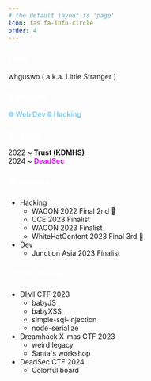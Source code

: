 ```yaml
---
# the default layout is 'page'
icon: fas fa-info-circle
order: 4
---
```


<!-- > Add Markdown syntax content to file `_tabs/about.md`{: .filepath } and it will show up on this page.
{: .prompt-tip } -->

### <span style="color:white">ℹ️ Info</span>
whguswo ( a.k.a. Little Stranger )  

### <span style="color:white">📜 Majority</span>
<span style="color:skyblue">**🌐 Web Dev & Hacking**</span>  

### <span style="color:white">🚩 Teams</span>
2022 ~ **Trust (KDMHS)**  
2024 ~ <span style="color:#e414ff">**DeadSec**</span>  

### <span style="color:white">🏆 Awards</span>
- Hacking
    - WACON 2022 Final 2nd 🥈
    - CCE 2023 Finalist
    - WACON 2023 Finalist
    - WhiteHatContent 2023 Final 3rd 🥉
 - Dev
    - Junction Asia 2023 Finalist

### <span style="color:white">📋 CTF Author</span>
- DIMI CTF 2023
    - babyJS
    - babyXSS
    - simple-sql-injection
    - node-serialize
- Dreamhack X-mas CTF 2023
    - weird legacy
    - Santa's workshop
- DeadSec CTF 2024
    - Colorful board

